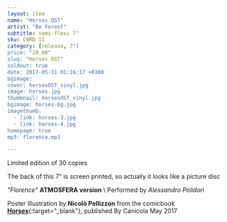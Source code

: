 ```yaml
---
layout: item
name: "Horses OST"
artist: "Be Forest"
subtitle: semi-flexi 7"
sku: CWRD 11
category: [release, 7"]
price: "20.00"
slug: "Horses OST"
soldout: true
date: 2017-05-31 01:16:17 +0100
bgimage:
cover: horsesOST_vinyl.jpg
image: horses.jpg
thumbnail: horsesOST_vinyl.jpg
bgimage: horses-bg.jpg
imagethumb:
  - link: horses-3.jpg
  - link: horses-4.jpg
homepage: true
mp3: florence.mp3

---
```


Limited edition of 30 copies


The back of this 7" is screen printed, so actually it looks like a picture disc

*"Florence"* **ATMOSFERA version** \\
Performed by *Alessandro Polidori*



Poster Illustration by **Nicolò Pellizzon** from the comicbook [**Horses**](http://www.canicola.net/libri/horses/){:target="_blank"}, published By Canicola
May 2017